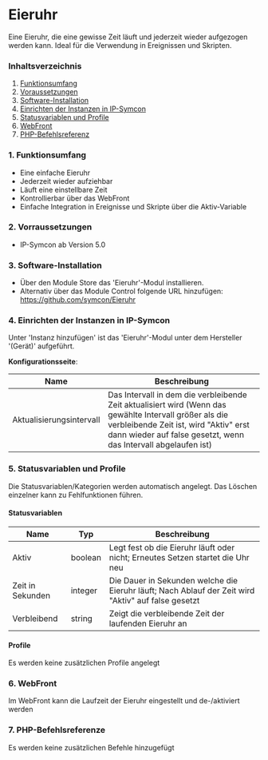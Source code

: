 # Eieruhr
Eine Eieruhr, die eine gewisse Zeit läuft und jederzeit wieder aufgezogen werden kann. Ideal für die Verwendung in Ereignissen und Skripten.

### Inhaltsverzeichnis

1. [Funktionsumfang](#1-funktionsumfang)
2. [Voraussetzungen](#2-voraussetzungen)
3. [Software-Installation](#3-software-installation)
4. [Einrichten der Instanzen in IP-Symcon](#4-einrichten-der-instanzen-in-ip-symcon)
5. [Statusvariablen und Profile](#5-statusvariablen-und-profile)
6. [WebFront](#6-webfront)
7. [PHP-Befehlsreferenz](#7-php-befehlsreferenz)

### 1. Funktionsumfang

* Eine einfache Eieruhr
* Jederzeit wieder aufziehbar
* Läuft eine einstellbare Zeit
* Kontrollierbar über das WebFront 
* Einfache Integration in Ereignisse und Skripte über die Aktiv-Variable

### 2. Vorraussetzungen

- IP-Symcon ab Version 5.0

### 3. Software-Installation

* Über den Module Store das 'Eieruhr'-Modul installieren.
* Alternativ über das Module Control folgende URL hinzufügen: https://github.com/symcon/Eieruhr

### 4. Einrichten der Instanzen in IP-Symcon

 Unter 'Instanz hinzufügen' ist das 'Eieruhr'-Modul unter dem Hersteller '(Gerät)' aufgeführt.

__Konfigurationsseite__:

Name                     | Beschreibung
------------------------ | ------------------
Aktualisierungsintervall | Das Intervall in dem die verbleibende Zeit aktualisiert wird (Wenn das gewählte Intervall größer als die verbleibende Zeit ist, wird "Aktiv" erst dann wieder auf false gesetzt, wenn das Intervall abgelaufen ist)

### 5. Statusvariablen und Profile

Die Statusvariablen/Kategorien werden automatisch angelegt. Das Löschen einzelner kann zu Fehlfunktionen führen.

#### Statusvariablen

Name             | Typ     | Beschreibung
---------------- | ------- | ------------
Aktiv            | boolean | Legt fest ob die Eieruhr läuft oder nicht; Erneutes Setzen startet die Uhr neu
Zeit in Sekunden | integer | Die Dauer in Sekunden welche die Eieruhr läuft; Nach Ablauf der Zeit wird "Aktiv" auf false gesetzt 
Verbleibend      | string  | Zeigt die verbleibende Zeit der laufenden Eieruhr an

#### Profile

Es werden keine zusätzlichen Profile angelegt

### 6. WebFront

Im WebFront kann die Laufzeit der Eieruhr eingestellt und de-/aktiviert werden

### 7. PHP-Befehlsreferenze

Es werden keine zusätzlichen Befehle hinzugefügt